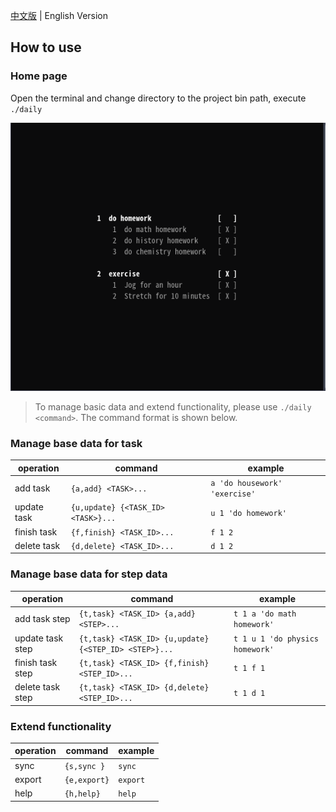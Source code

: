 [中文版](./README.md)  | English Version
## How to use

### Home page

Open the terminal and change directory to the project bin path, execute `./daily`

![](doc/img/home_page_en.png)

> To manage basic data and extend functionality, please use `./daily <command>`. The command format is shown below.

### Manage base data for task

| operation   | command                            | example                       |
| ----------- | ---------------------------------- | ----------------------------- |
| add task    | `{a,add} <TASK>...`                | `a 'do housework' 'exercise'` |
| update task | `{u,update} {<TASK_ID> <TASK>}...` | `u 1 'do homework' `          |
| finish task | `{f,finish} <TASK_ID>... `         | `f 1 2`                       |
| delete task | `{d,delete} <TASK_ID>... `         | `d 1 2`                       |

### Manage base data for step data

| operation        | command                                               | example                         |
| ---------------- | ----------------------------------------------------- | ------------------------------- |
| add task step    | `{t,task} <TASK_ID> {a,add} <STEP>...`                | `t 1 a 'do math homework'`      |
| update task step | `{t,task} <TASK_ID> {u,update} {<STEP_ID> <STEP>}...` | `t 1 u 1 'do physics homework'` |
| finish task step | `{t,task} <TASK_ID> {f,finish} <STEP_ID>...`          | `t 1 f 1`                       |
| delete task step | `{t,task} <TASK_ID> {d,delete} <STEP_ID>...`          | `t 1 d 1`                       |

### Extend functionality

| operation | command      | example  |
| --------- | ------------ | -------- |
| sync      | `{s,sync }`  | `sync`   |
| export    | `{e,export}` | `export` |
| help      | `{h,help}`   | `help`   |
